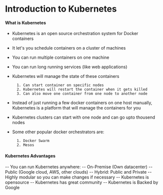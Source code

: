 # Introduction to Kubernetes


#### What is Kubernetes

* Kubernetes is an open source orchestration system for Docker containers
* It let's you schedule containers on a cluster of machines
* You can run multiple containers on one machine
* You can run long running services (like web applications)
* Kubernetes will manage the state of these containers

        1. Can start container on specific nodes
        2. Kubernetes will restart the container when it gets killed
        3. Can also move one container from one node to another node
* Instead of just running a few docker containers on one host manually, Kubernetes is a platform that will manage the containers for you
* Kubernetes clusters can start with one node and can go upto thousend nodes
* Some other popular docker orchestrators are:

        1. Docker Swarm
        2. Mesos

#### Kubernetes Advantages

-- You can run Kubernetes anywhere:
        -- On-Premise (Own datacenter)
        -- Public (Google cloud, AWS, other clouds)
        -- Hybrid: Public and Private
-- Highly modular so you can make changes if necessary
-- Kubernetes is opensource
-- Kubernetes has great community
-- Kubernetes is Backed by Google

        


